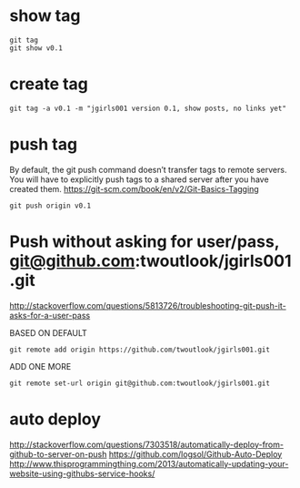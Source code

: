 # show tag

    git tag
    git show v0.1
# create tag

    git tag -a v0.1 -m "jgirls001 version 0.1, show posts, no links yet"

# push tag
By default, the git push command doesn’t transfer tags to remote servers. You will have to explicitly push tags to a shared server after you have created them.
https://git-scm.com/book/en/v2/Git-Basics-Tagging

    git push origin v0.1

# Push without asking for user/pass,  git@github.com:twoutlook/jgirls001.git
http://stackoverflow.com/questions/5813726/troubleshooting-git-push-it-asks-for-a-user-pass

BASED ON DEFAULT

`git remote add origin https://github.com/twoutlook/jgirls001.git` 

ADD ONE MORE

`git remote set-url origin git@github.com:twoutlook/jgirls001.git`

# auto deploy
http://stackoverflow.com/questions/7303518/automatically-deploy-from-github-to-server-on-push
https://github.com/logsol/Github-Auto-Deploy
http://www.thisprogrammingthing.com/2013/automatically-updating-your-website-using-githubs-service-hooks/
